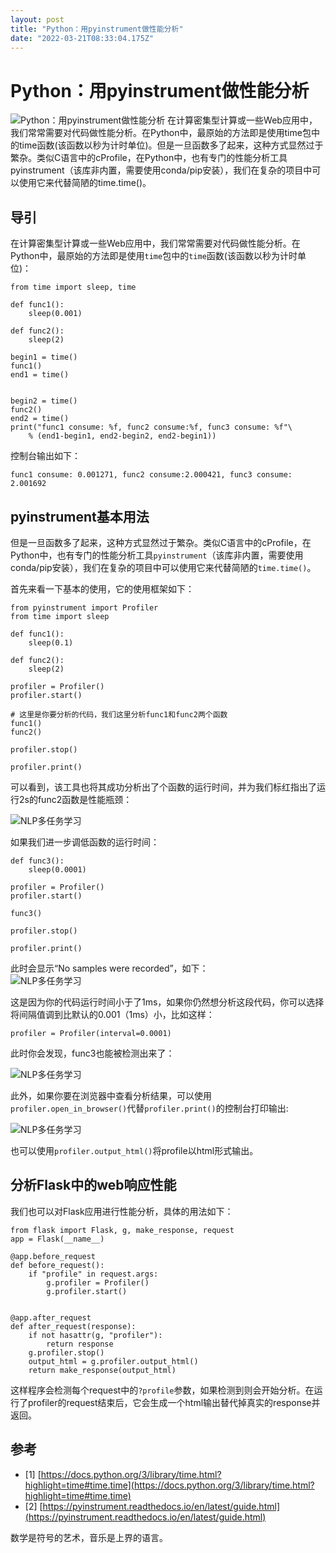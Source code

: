 ```yaml
---
layout: post
title: "Python：用pyinstrument做性能分析"
date: "2022-03-21T08:33:04.175Z"
---
```

Python：用pyinstrument做性能分析
=========================

![Python：用pyinstrument做性能分析](https://img2022.cnblogs.com/blog/1784958/202203/1784958-20220321144937889-386080660.png) 在计算密集型计算或一些Web应用中，我们常常需要对代码做性能分析。在Python中，最原始的方法即是使用time包中的time函数(该函数以秒为计时单位)。但是一旦函数多了起来，这种方式显然过于繁杂。类似C语言中的cProfile，在Python中，也有专门的性能分析工具pyinstrument（该库非内置，需要使用conda/pip安装），我们在复杂的项目中可以使用它来代替简陋的time.time()。

导引
--

在计算密集型计算或一些Web应用中，我们常常需要对代码做性能分析。在Python中，最原始的方法即是使用`time`包中的`time`函数(该函数以秒为计时单位)：

    from time import sleep, time
    
    def func1():
        sleep(0.001)
    
    def func2():
        sleep(2)
        
    begin1 = time()
    func1()
    end1 = time()
    
    
    begin2 = time()
    func2()
    end2 = time()
    print("func1 consume: %f, func2 consume:%f, func3 consume: %f"\
        % (end1-begin1, end2-begin2, end2-begin1))
    

控制台输出如下：

    func1 consume: 0.001271, func2 consume:2.000421, func3 consume: 2.001692
    

pyinstrument基本用法
----------------

但是一旦函数多了起来，这种方式显然过于繁杂。类似C语言中的cProfile，在Python中，也有专门的性能分析工具`pyinstrument`（该库非内置，需要使用conda/pip安装），我们在复杂的项目中可以使用它来代替简陋的`time.time()`。

首先来看一下基本的使用，它的使用框架如下：

    from pyinstrument import Profiler
    from time import sleep
    
    def func1():
        sleep(0.1)
    
    def func2():
        sleep(2)
    
    profiler = Profiler()
    profiler.start()
    
    # 这里是你要分析的代码，我们这里分析func1和func2两个函数
    func1()
    func2()
    
    profiler.stop()
    
    profiler.print()
    
    

可以看到，该工具也将其成功分析出了个函数的运行时间，并为我们标红指出了运行2s的func2函数是性能瓶颈：

![NLP多任务学习](https://images.cnblogs.com/cnblogs_com/blogs/538207/galleries/2102214/o_220321032128_python%E6%80%A7%E8%83%BD%E5%88%86%E6%9E%901.png)

如果我们进一步调低函数的运行时间：

    def func3():
        sleep(0.0001)
    
    profiler = Profiler()
    profiler.start()
    
    func3()
    
    profiler.stop()
    
    profiler.print()
    

此时会显示“No samples were recorded”，如下：  
![NLP多任务学习](https://images.cnblogs.com/cnblogs_com/blogs/538207/galleries/2108041/o_220321055124_python%E6%80%A7%E8%83%BD%E5%88%86%E6%9E%902.png)

这是因为你的代码运行时间小于了1ms，如果你仍然想分析这段代码，你可以选择将间隔值调到比默认的0.001（1ms）小，比如这样：

    profiler = Profiler(interval=0.0001)
    

此时你会发现，func3也能被检测出来了：

![NLP多任务学习](https://images.cnblogs.com/cnblogs_com/blogs/538207/galleries/2102214/t_220321055852_python%E6%80%A7%E8%83%BD%E5%88%86%E6%9E%903.png)

此外，如果你要在浏览器中查看分析结果，可以使用`profiler.open_in_browser()`代替`profiler.print()`的控制台打印输出:

![NLP多任务学习](https://images.cnblogs.com/cnblogs_com/blogs/538207/galleries/2102214/o_220321063600_python%E6%80%A7%E8%83%BD%E5%88%86%E6%9E%904.png)

也可以使用`profiler.output_html()`将profile以html形式输出。

分析Flask中的web响应性能
----------------

我们也可以对Flask应用进行性能分析，具体的用法如下：

    from flask import Flask, g, make_response, request
    app = Flask(__name__)
    
    @app.before_request
    def before_request():
        if "profile" in request.args:
            g.profiler = Profiler()
            g.profiler.start()
    
    
    @app.after_request
    def after_request(response):
        if not hasattr(g, "profiler"):
            return response
        g.profiler.stop()
        output_html = g.profiler.output_html()
        return make_response(output_html)
    

这样程序会检测每个request中的`?profile`参数，如果检测到则会开始分析。在运行了profiler的request结束后，它会生成一个html输出替代掉真实的response并返回。

参考
--

*   \[1\] [https://docs.python.org/3/library/time.html?highlight=time#time.time](https://docs.python.org/3/library/time.html?highlight=time#time.time)
*   \[2\] [https://pyinstrument.readthedocs.io/en/latest/guide.html](https://pyinstrument.readthedocs.io/en/latest/guide.html)

数学是符号的艺术，音乐是上界的语言。
